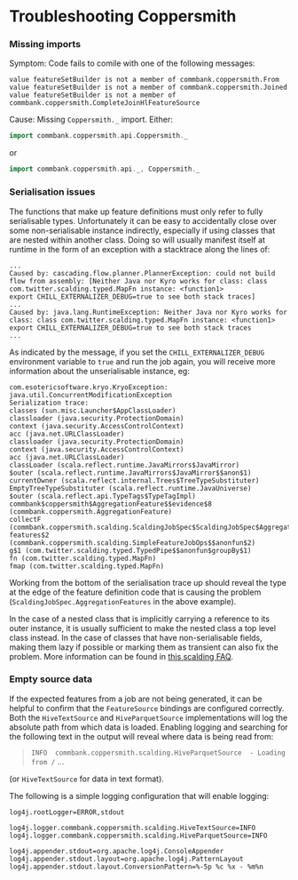 Troubleshooting Coppersmith
===========================

### Missing imports
Symptom: Code fails to comile with one of the following messages:
```log
value featureSetBuilder is not a member of commbank.coppersmith.From
value featureSetBuilder is not a member of commbank.coppersmith.Joined
value featureSetBuilder is not a member of commbank.coppersmith.CompleteJoinHlFeatureSource
```
Cause: Missing `Coppersmith._` import. Either:
```scala
import commbank.coppersmith.api.Coppersmith._
```
or
```scala
import commbank.coppersmith.api._, Coppersmith._
```

### Serialisation issues

The functions that make up feature definitions must only refer to fully
serialisable types. Unfortunately it can be easy to accidentally close
over some non-serialisable instance indirectly, especially if using
classes that are nested within another class. Doing so will usually
manifest itself at runtime in the form of an exception with a stacktrace
along the lines of:

```
...
Caused by: cascading.flow.planner.PlannerException: could not build flow from assembly: [Neither Java nor Kyro works for class: class com.twitter.scalding.typed.MapFn instance: <function1>
export CHILL_EXTERNALIZER_DEBUG=true to see both stack traces]
...
Caused by: java.lang.RuntimeException: Neither Java nor Kyro works for class: class com.twitter.scalding.typed.MapFn instance: <function1>
export CHILL_EXTERNALIZER_DEBUG=true to see both stack traces
...
```

As indicated by the message, if you set the `CHILL_EXTERNALIZER_DEBUG` environment variable to `true` and run the job again, you will receive more information about the unserialisable instance, eg:

```
com.esotericsoftware.kryo.KryoException: java.util.ConcurrentModificationException
Serialization trace:
classes (sun.misc.Launcher$AppClassLoader)
classloader (java.security.ProtectionDomain)
context (java.security.AccessControlContext)
acc (java.net.URLClassLoader)
classloader (java.security.ProtectionDomain)
context (java.security.AccessControlContext)
acc (java.net.URLClassLoader)
classLoader (scala.reflect.runtime.JavaMirrors$JavaMirror)
$outer (scala.reflect.runtime.JavaMirrors$JavaMirror$$anon$1)
currentOwner (scala.reflect.internal.Trees$TreeTypeSubstituter)
EmptyTreeTypeSubstituter (scala.reflect.runtime.JavaUniverse)
$outer (scala.reflect.api.TypeTags$TypeTagImpl)
commbank$coppersmith$AggregationFeature$$evidence$8 (commbank.coppersmith.AggregationFeature)
collectF (commbank.coppersmith.scalding.ScaldingJobSpec$ScaldingJobSpec$AggregationFeatures$)
features$2 (commbank.coppersmith.scalding.SimpleFeatureJobOps$$anonfun$2)
g$1 (com.twitter.scalding.typed.TypedPipe$$anonfun$groupBy$1)
fn (com.twitter.scalding.typed.MapFn)
fmap (com.twitter.scalding.typed.MapFn)
```

Working from the bottom of the serialisation trace up should reveal the
type at the edge of the feature definition code that is causing the
problem (`ScaldingJobSpec.AggregationFeatures` in the above example).

In the case of a nested class that is implicitly carrying a reference to
its outer instance, it is usually sufficient to make the nested class a
top level class instead. In the case of classes that have
non-serialisable fields, making them lazy if possible or marking
them as transient can also fix the problem. More information can be
found in [this scalding FAQ](https://github.com/twitter/scalding/wiki/Frequently-asked-questions#q-im-getting-a-notserializableexception-on-hadoop-job-submission).


### Empty source data

If the expected features from a job are not being generated, it can be
helpful to confirm that the `FeatureSource` bindings are configured
correctly. Both the `HiveTextSource` and `HiveParquetSource`
implementations will log the absolute path from which data is loaded.
Enabling logging and searching for the following text in the output
will reveal where data is being read from:
> `INFO  commbank.coppersmith.scalding.HiveParquetSource  - Loading from /` ...

(or `HiveTextSource` for data in text format).

The following is a simple logging configuration that will enable logging:

```properties
log4j.rootLogger=ERROR,stdout

log4j.logger.commbank.coppersmith.scalding.HiveTextSource=INFO
log4j.logger.commbank.coppersmith.scalding.HiveParquetSource=INFO

log4j.appender.stdout=org.apache.log4j.ConsoleAppender
log4j.appender.stdout.layout=org.apache.log4j.PatternLayout
log4j.appender.stdout.layout.ConversionPattern=%-5p %c %x - %m%n
```

